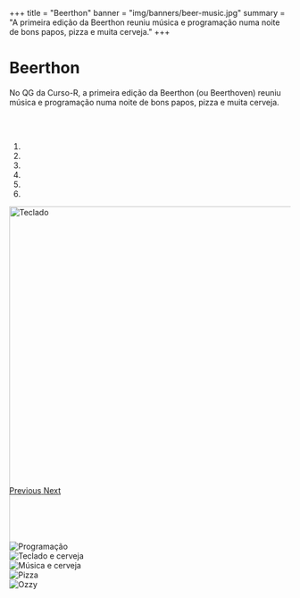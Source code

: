 +++
title = "Beerthon"
banner = "img/banners/beer-music.jpg"
summary = "A primeira edição da Beerthon reuniu música e programação numa noite de bons papos, pizza e muita cerveja."
+++

# Beerthon

No QG da Curso-R, a primeira edição da Beerthon (ou Beerthoven) reuniu música e programação numa noite de bons papos, pizza e muita cerveja.

<br>
<br>

<div id="myCarousel" class="carousel slide" data-ride="carousel">
  <!-- Indicators -->
  <ol class="carousel-indicators">
    <li data-target="#myCarousel" data-slide-to="0" class="active"></li>
    <li data-target="#myCarousel" data-slide-to="1"></li>
    <li data-target="#myCarousel" data-slide-to="2"></li>
    <li data-target="#myCarousel" data-slide-to="3"></li>
    <li data-target="#myCarousel" data-slide-to="4"></li>
    <li data-target="#myCarousel" data-slide-to="5"></li>
  </ol>

  <!-- Wrapper for slides -->
  <div class="carousel-inner" style=" width:100%; height: 500px !important;">
  <div class="item active">
  <img src="beerthon-1.jpg" alt="Teclado" width="120%">
  </div>
  <div class="item">
  <img src="beerthon-2.jpg" alt="Programação">
  </div>
  <div class="item">
  <img src="beerthon-4.jpg" alt="Teclado e cerveja">
  </div>
  <div class="item">
  <img src="beerthon-5.jpg" alt="Música e cerveja">
  </div>
  <div class="item">
  <img src="beerthon-6.jpg" alt="Pizza">
  </div>
  <div class="item">
  <img src="beerthon-7.jpg" alt="Ozzy">
  </div>
  </div>

  <!-- Left and right controls -->
  <a class="left carousel-control" href="#myCarousel" data-slide="prev">
    <span class="glyphicon glyphicon-chevron-left"></span>
    <span class="sr-only">Previous</span>
  </a>
  <a class="right carousel-control" href="#myCarousel" data-slide="next">
    <span class="glyphicon glyphicon-chevron-right"></span>
    <span class="sr-only">Next</span>
  </a>
</div>


